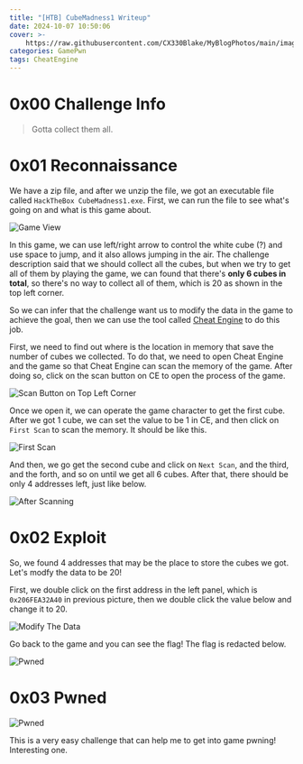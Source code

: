 ```yaml
---
title: "[HTB] CubeMadness1 Writeup"
date: 2024-10-07 10:50:06
cover: >-
    https://raw.githubusercontent.com/CX330Blake/MyBlogPhotos/main/image/help-you-at-solving-hackthebox-htb-challenges-machines.png
categories: GamePwn
tags: CheatEngine
---
```


# 0x00 Challenge Info

> Gotta collect them all.

# 0x01 Reconnaissance

We have a zip file, and after we unzip the file, we got an executable file called `HackTheBox CubeMadness1.exe`. First, we can run the file to see what's going on and what is this game about.

![Game View](https://raw.githubusercontent.com/CX330Blake/MyBlogPhotos/main/image/image-20241007105809337.png)

In this game, we can use left/right arrow to control the white cube (?) and use space to jump, and it also allows jumping in the air. The challenge description said that we should collect all the cubes, but when we try to get all of them by playing the game, we can found that there's **only 6 cubes in total**, so there's no way to collect all of them, which is 20 as shown in the top left corner.

So we can infer that the challenge want us to modify the data in the game to achieve the goal, then we can use the tool called [Cheat Engine](https://www.cheatengine.org/) to do this job.

First, we need to find out where is the location in memory that save the number of cubes we collected. To do that, we need to open Cheat Engine and the game so that Cheat Engine can scan the memory of the game. After doing so, click on the scan button on CE to open the process of the game.

![Scan Button on Top Left Corner](https://raw.githubusercontent.com/CX330Blake/MyBlogPhotos/main/image/image-20241007113456966.png)

Once we open it, we can operate the game character to get the first cube. After we got 1 cube, we can set the value to be 1 in CE, and then click on `First Scan` to scan the memory. It should be like this.

![First Scan](https://raw.githubusercontent.com/CX330Blake/MyBlogPhotos/main/image/image-20241007113832519.png)

And then, we go get the second cube and click on `Next Scan`, and the third, and the forth, and so on until we get all 6 cubes. After that, there should be only 4 addresses left, just like below.

![After Scanning](https://raw.githubusercontent.com/CX330Blake/MyBlogPhotos/main/image/image-20241007114232621.png)

# 0x02 Exploit

So, we found 4 addresses that may be the place to store the cubes we got. Let's modfy the data to be 20!

First, we double click on the first address in the left panel, which is `0x206FEA32A40` in previous picture, then we double click the value below and change it to 20.

![Modify The Data](https://raw.githubusercontent.com/CX330Blake/MyBlogPhotos/main/image/image-20241007115118419.png)

Go back to the game and you can see the flag! The flag is redacted below.

![Pwned](https://raw.githubusercontent.com/CX330Blake/MyBlogPhotos/main/image/image-20241007115423250.png)

# 0x03 Pwned

![Pwned](https://raw.githubusercontent.com/CX330Blake/MyBlogPhotos/main/image/image-20241007115837227.png)

This is a very easy challenge that can help me to get into game pwning! Interesting one.
